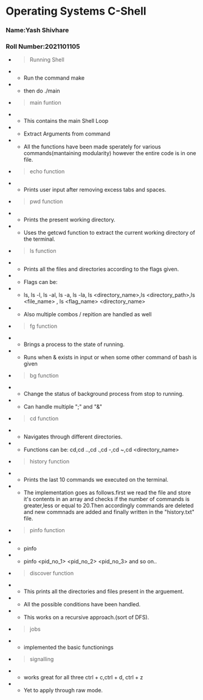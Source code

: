 # Operating Systems C-Shell
### Name:Yash Shivhare
### Roll Number:2021101105


* > Running Shell
- - Run the command make
- -  then do ./main

* > main funtion
- - This contains the main Shell Loop
- - Extract Arguments from command
- - All the functions have been made sperately for various commands(mantaining modularity) however the entire code is in one file.

* > echo function
- - Prints user input after removing excess tabs and spaces.

* > pwd function
- - Prints the present working directory.
- - Uses the getcwd function to extract the current working directory of the terminal.

* > ls function
- - Prints all the files and directories according to the flags given.
- - Flags can be:
- - ls, ls -l, ls -al, ls -a, ls -la, ls <directory_name>,ls    <directory_path>,ls <file_name> , ls <flag_name> <directory_name>
- - Also multiple combos / repition are handled as well

* > fg function
- - Brings a process to the state of running.
- - Runs when & exists in input  or when some other command of bash is given

* > bg function
- - Change the status of background process from stop to running.
- - Can handle multiple ";" and "&"

* > cd function
- - Navigates through different directories.
- - Functions can be: cd,cd ..,cd .,cd -,cd ~,cd <directory_name>

* > history function
- - Prints the last 10 commands we executed on the terminal.
- - The implementation goes as follows.first we read the file and store it's contents in an array and checks if the number of commands is greater,less or equal to 20.Then accordingly commands are deleted and new commnads are added and finally written in the "history.txt" file.

* > pinfo function
- - pinfo
- - pinfo <pid_no_1> <pid_no_2> <pid_no_3> and so on..

* >discover function
- - This prints all the directories and files present in the arguement.
- - All the possible conditions have been handled.
- - This works on a recursive approach.(sort of DFS).
* >jobs
- - implemented the basic functionings
* > signalling
- - works great for all three ctrl + c,ctrl + d, ctrl + z
- - Yet to apply through raw mode.
